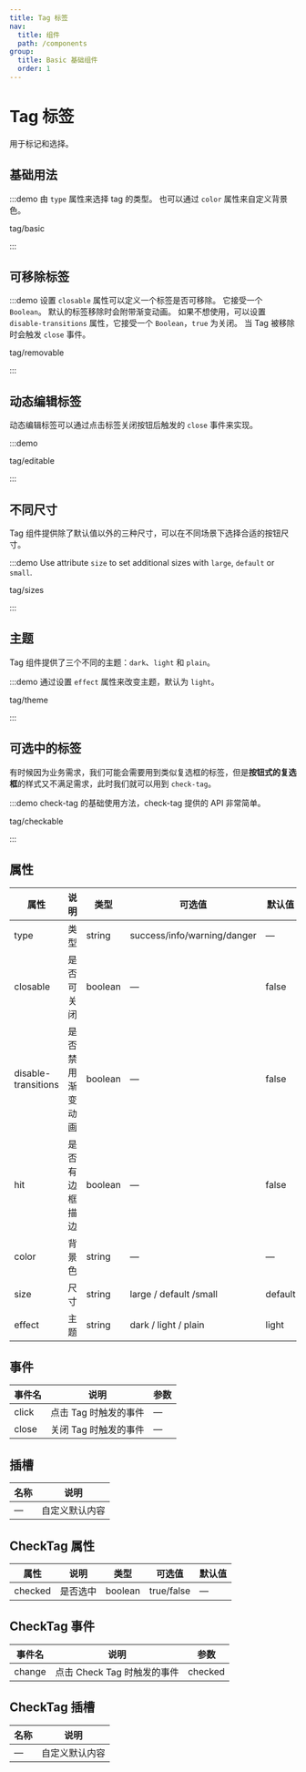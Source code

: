 ```yaml
---
title: Tag 标签
nav:
  title: 组件
  path: /components
group:
  title: Basic 基础组件
  order: 1
---
```

# Tag 标签

用于标记和选择。

## 基础用法

:::demo 由 `type` 属性来选择 tag 的类型。 也可以通过 `color` 属性来自定义背景色。

tag/basic

:::

## 可移除标签

:::demo 设置 `closable` 属性可以定义一个标签是否可移除。 它接受一个 `Boolean`。 默认的标签移除时会附带渐变动画。 如果不想使用，可以设置 `disable-transitions` 属性，它接受一个 `Boolean`，`true` 为关闭。 当 Tag 被移除时会触发 `close` 事件。

tag/removable

:::

## 动态编辑标签

动态编辑标签可以通过点击标签关闭按钮后触发的 `close` 事件来实现。

:::demo

tag/editable

:::

## 不同尺寸

Tag 组件提供除了默认值以外的三种尺寸，可以在不同场景下选择合适的按钮尺寸。

:::demo Use attribute `size` to set additional sizes with `large`, `default` or `small`.

tag/sizes

:::

## 主题

Tag 组件提供了三个不同的主题：`dark`、`light` 和 `plain`。

:::demo 通过设置 `effect` 属性来改变主题，默认为 `light`。

tag/theme

:::

## 可选中的标签

有时候因为业务需求，我们可能会需要用到类似复选框的标签，但是**按钮式的复选框**的样式又不满足需求，此时我们就可以用到 `check-tag`。

:::demo check-tag 的基础使用方法，check-tag 提供的 API 非常简单。

tag/checkable

:::

## 属性

| 属性                  | 说明       | 类型      | 可选值                         | 默认值     |
| ------------------- | -------- | ------- | --------------------------- | ------- |
| type                | 类型       | string  | success/info/warning/danger | —       |
| closable            | 是否可关闭    | boolean | —                           | false   |
| disable-transitions | 是否禁用渐变动画 | boolean | —                           | false   |
| hit                 | 是否有边框描边  | boolean | —                           | false   |
| color               | 背景色      | string  | —                           | —       |
| size                | 尺寸       | string  | large / default /small      | default |
| effect              | 主题       | string  | dark / light / plain        | light   |

## 事件

| 事件名   | 说明            | 参数 |
| ----- | ------------- | -- |
| click | 点击 Tag 时触发的事件 | —  |
| close | 关闭 Tag 时触发的事件 | —  |

## 插槽

| 名称 | 说明      |
| -- | ------- |
| —  | 自定义默认内容 |

## CheckTag 属性

| 属性      | 说明   | 类型      | 可选值        | 默认值 |
| ------- | ---- | ------- | ---------- | --- |
| checked | 是否选中 | boolean | true/false | —   |

## CheckTag 事件

| 事件名    | 说明                  | 参数      |
| ------ | ------------------- | ------- |
| change | 点击 Check Tag 时触发的事件 | checked |

## CheckTag 插槽

| 名称 | 说明      |
| -- | ------- |
| —  | 自定义默认内容 |

